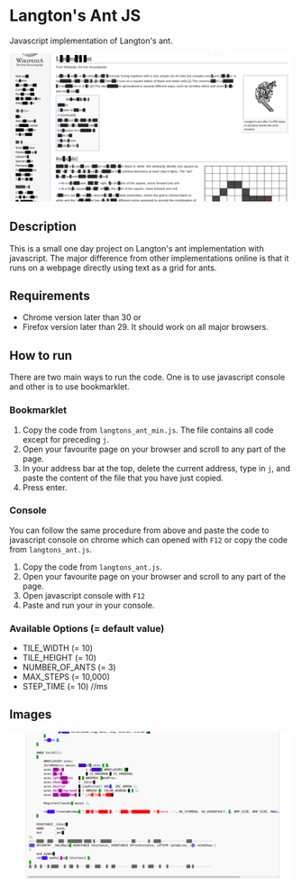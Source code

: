 # Langton's Ant JS
Javascript implementation of Langton's ant.

<img alt="Wikipedia demo" src="https://raw.githubusercontent.com/jame-sparker/langtons_ant_js/master/assets/la_wiki_sim.png"> 

## Description
This is a small one day project on Langton's ant implementation with javascript.
The major difference from other implementations online is that it runs on a webpage directly using text as a grid for ants.

## Requirements
- Chrome version later than 30 or
- Firefox version later than 29.
It should work on all major browsers.

## How to run
There are two main ways to run the code. One is to use javascript console and other is to use bookmarklet.

### Bookmarklet
1. Copy the code from `langtons_ant_min.js`. The file contains all code except for preceding `j`.
2. Open your favourite page on your browser and scroll to any part of the page.
3. In your address bar at the top, delete the current address, type in `j`, and paste the content of the file that you have just copied.
4. Press enter.

### Console
You can follow the same procedure from above and paste the code to javascript console on chrome which can opened with `F12` or copy 
the code from `langtons_ant.js`.
1. Copy the code from `langtons_ant.js`.
2. Open your favourite page on your browser and scroll to any part of the page.
3. Open javascript console with `F12`
4. Paste and run your in your console.

### Available Options (= default value)
- TILE_WIDTH (= 10)
- TILE_HEIGHT (= 10)
- NUMBER_OF_ANTS (= 3)
- MAX_STEPS (= 10,000)
- STEP_TIME (= 10) //ms

## Images
<img alt="Rosseta code demo" src="https://raw.githubusercontent.com/jame-sparker/langtons_ant_js/master/assets/la_ros_sim.png">
